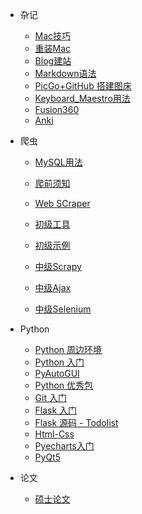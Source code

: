 * 杂记
  
  * [Mac技巧](Sai_FootPrint/Mac_Skills.md)
  * [重装Mac](Sai_FootPrint/Software_Install&configuration.md)
  * [Blog建站](Sai_FootPrint/0_BuildBlog.md)
  * [Markdown语法](Sai_FootPrint/0_MarkdownUsage.md)
  * [PicGo+GitHub 搭建图床](Sai_FootPrint/0_PicGo_GitHub.md)
  * [Keyboard_Maestro用法](Sai_FootPrint/Keyboard_Maestro.md)
  * [Fusion360](Sai_FootPrint/0_AutodeskFusion360.md)
  * [Anki](Sai_FootPrint/3_anki.md)
  
* 爬虫
  
  * [MySQL用法](Sai_FootPrint/2_MySQL.md)
  
  * [爬前须知](Sai_FootPrint/2_WebCrawlerTutorial.md)
  
  * [Web SCraper](Sai_FootPrint/Web_Scraper.md)
  
  * [初级工具](Sai_FootPrint/2_WebCrawlerBasicTool.md)
  
  * [初级示例](Sai_FootPrint/2_WebCrawlerBasicCase.md)
  
  * [中级Scrapy](Sai_FootPrint/2_WebCrawlerScrapy.md)
  
  * [中级Ajax](Sai_FootPrint/2_WebCrawlerAjax.md)

  * [中级Selenium](Sai_FootPrint/2_WebCrawlerSelenium.md)
  
* Python
  
  * [Python 周边环境](Sai_FootPrint/1_PythonEnvironment.md)
  * [Python 入门](Sai_FootPrint/1_PythonTutorial.md)
  * [PyAutoGUI](Sai_FootPrint/PyAutoGUI.md)
  * [Python 优秀包](Sai_FootPrint/1_PythonModule.md)
  * [Git 入门](Sai_FootPrint/1_GitStudy.md)
  * [Flask 入门](Sai_FootPrint/1_Flask_1_Tutorial.md)
  * [Flask 源码 - Todolist](Sai_FootPrint/1_Flask_2_Todolist.md)
  * [Html-Css](Sai_FootPrint/1_html_css.md)
  * [Pyecharts入门](Sai_FootPrint/1_Pyecharts.md)
  * [PyQt5](Sai_FootPrint/1_PyQt5.md)

* 论文
  
  * [硕士论文](Sai_FootPrint/4_MasterThesis.md)
    
    
